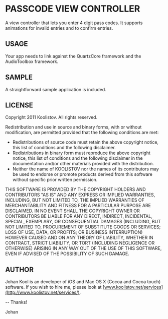 PASSCODE VIEW CONTROLLER
========================

A view controller that lets you enter 4 digit pass codes. It supports animations for invalid entries and to confirm entries.

USAGE
-----
Your app needs to link against the QuartzCore framework and the AudioToolbox framework.

SAMPLE
------
A straightforward sample application is included.

LICENSE
-------
Copyright 2011 Koolistov. All rights reserved.

Redistribution and use in source and binary forms, with or without modification, are 
permitted provided that the following conditions are met:

* Redistributions of source code must retain the above copyright notice, this list of 
  conditions and the following disclaimer.
* Redistributions in binary form must reproduce the above copyright notice, this list 
  of conditions and the following disclaimer in the documentation and/or other materials 
  provided with the distribution.
* Neither the name of KOOLISTOV nor the names of its contributors may be used to 
  endorse or promote products derived from this software without specific prior written 
  permission.

THIS SOFTWARE IS PROVIDED BY THE COPYRIGHT HOLDERS AND CONTRIBUTORS "AS IS" AND ANY 
EXPRESS OR IMPLIED WARRANTIES, INCLUDING, BUT NOT LIMITED TO, THE IMPLIED WARRANTIES OF 
MERCHANTABILITY AND FITNESS FOR A PARTICULAR PURPOSE ARE DISCLAIMED. IN NO EVENT SHALL 
THE COPYRIGHT OWNER OR CONTRIBUTORS BE LIABLE FOR ANY DIRECT, INDIRECT, INCIDENTAL, 
SPECIAL, EXEMPLARY, OR CONSEQUENTIAL DAMAGES (INCLUDING, BUT NOT LIMITED TO, PROCUREMENT 
OF SUBSTITUTE GOODS OR SERVICES; LOSS OF USE, DATA, OR PROFITS; OR BUSINESS INTERRUPTION) 
HOWEVER CAUSED AND ON ANY THEORY OF LIABILITY, WHETHER IN CONTRACT, STRICT LIABILITY, 
OR TORT (INCLUDING NEGLIGENCE OR OTHERWISE) ARISING IN ANY WAY OUT OF THE USE OF THIS 
SOFTWARE, EVEN IF ADVISED OF THE POSSIBILITY OF SUCH DAMAGE.

AUTHOR
------
Johan Kool is an developer of iOS and Mac OS X (Cocoa and Cocoa touch) software. If you wish to hire me, please look at [www.koolistov.net/services](http://www.koolistov.net/services/).

-- Thanks!

   Johan
